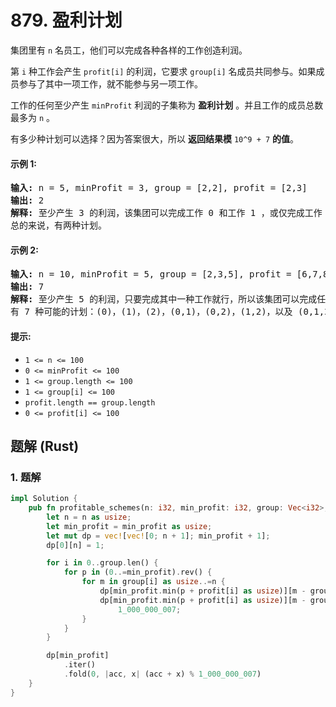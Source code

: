 # 879. 盈利计划
集团里有 `n` 名员工，他们可以完成各种各样的工作创造利润。

第 `i` 种工作会产生 `profit[i]` 的利润，它要求 `group[i]` 名成员共同参与。如果成员参与了其中一项工作，就不能参与另一项工作。

工作的任何至少产生 `minProfit` 利润的子集称为 **盈利计划** 。并且工作的成员总数最多为 `n` 。

有多少种计划可以选择？因为答案很大，所以 **返回结果模** `10^9 + 7` **的值**。

#### 示例 1:
<pre>
<strong>输入:</strong> n = 5, minProfit = 3, group = [2,2], profit = [2,3]
<strong>输出:</strong> 2
<strong>解释:</strong> 至少产生 3 的利润，该集团可以完成工作 0 和工作 1 ，或仅完成工作 1 。
总的来说，有两种计划。
</pre>

#### 示例 2:
<pre>
<strong>输入:</strong> n = 10, minProfit = 5, group = [2,3,5], profit = [6,7,8]
<strong>输出:</strong> 7
<strong>解释:</strong> 至少产生 5 的利润，只要完成其中一种工作就行，所以该集团可以完成任何工作。
有 7 种可能的计划：(0)，(1)，(2)，(0,1)，(0,2)，(1,2)，以及 (0,1,2) 。
</pre>

#### 提示:
* `1 <= n <= 100`
* `0 <= minProfit <= 100`
* `1 <= group.length <= 100`
* `1 <= group[i] <= 100`
* `profit.length == group.length`
* `0 <= profit[i] <= 100`

## 题解 (Rust)

### 1. 题解
```Rust
impl Solution {
    pub fn profitable_schemes(n: i32, min_profit: i32, group: Vec<i32>, profit: Vec<i32>) -> i32 {
        let n = n as usize;
        let min_profit = min_profit as usize;
        let mut dp = vec![vec![0; n + 1]; min_profit + 1];
        dp[0][n] = 1;

        for i in 0..group.len() {
            for p in (0..=min_profit).rev() {
                for m in group[i] as usize..=n {
                    dp[min_profit.min(p + profit[i] as usize)][m - group[i] as usize] += dp[p][m];
                    dp[min_profit.min(p + profit[i] as usize)][m - group[i] as usize] %=
                        1_000_000_007;
                }
            }
        }

        dp[min_profit]
            .iter()
            .fold(0, |acc, x| (acc + x) % 1_000_000_007)
    }
}
```
